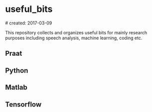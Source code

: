 # useful_bits

\# created: 2017-03-09  

This repository collects and organizes useful bits for mainly research purposes including speech analysis, machine learning, coding etc.

## Praat

## Python

## Matlab

## Tensorflow
